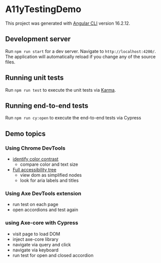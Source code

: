 # A11yTestingDemo

This project was generated with [Angular CLI](https://github.com/angular/angular-cli) version 16.2.12.

## Development server

Run `npm run start` for a dev server. Navigate to `http://localhost:4200/`. The application will automatically reload if you change any of the source files.

## Running unit tests

Run `npm run test` to execute the unit tests via [Karma](https://karma-runner.github.io).

## Running end-to-end tests

Run `npm run cy:open` to execute the end-to-end tests via Cypress

## Demo topics

### Using Chrome DevTools
- [identify color contrast](https://developer.chrome.com/docs/devtools/css/color#fix-contrast)
  - compare color and text size
- [Full accessibility tree](https://developer.chrome.com/blog/full-accessibility-tree#full_accessibility_tree_in_devtools)
  - view dom as simplified nodes
  - look for aria labels and titles
  

### Using Axe DevTools extension
- run test on each page
- open accordions and test again

### using Axe-core with Cypress 
- visit page to load DOM
- inject axe-core library
- navigate via query and click
- navigate via keyboard
- run test for open and closed accordion
